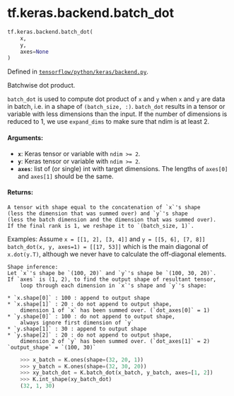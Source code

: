 <div itemscope itemtype="http://developers.google.com/ReferenceObject">
<meta itemprop="name" content="tf.keras.backend.batch_dot" />
</div>

# tf.keras.backend.batch_dot

``` python
tf.keras.backend.batch_dot(
    x,
    y,
    axes=None
)
```



Defined in [`tensorflow/python/keras/backend.py`](https://www.tensorflow.org/code/tensorflow/python/keras/backend.py).

Batchwise dot product.

`batch_dot` is used to compute dot product of `x` and `y` when
`x` and `y` are data in batch, i.e. in a shape of
`(batch_size, :)`.
`batch_dot` results in a tensor or variable with less dimensions
than the input. If the number of dimensions is reduced to 1,
we use `expand_dims` to make sure that ndim is at least 2.

#### Arguments:

* <b>`x`</b>: Keras tensor or variable with `ndim >= 2`.
* <b>`y`</b>: Keras tensor or variable with `ndim >= 2`.
* <b>`axes`</b>: list of (or single) int with target dimensions.
        The lengths of `axes[0]` and `axes[1]` should be the same.


#### Returns:

    A tensor with shape equal to the concatenation of `x`'s shape
    (less the dimension that was summed over) and `y`'s shape
    (less the batch dimension and the dimension that was summed over).
    If the final rank is 1, we reshape it to `(batch_size, 1)`.

Examples:
    Assume `x = [[1, 2], [3, 4]]` and `y = [[5, 6], [7, 8]]`
    `batch_dot(x, y, axes=1) = [[17, 53]]` which is the main diagonal
    of `x.dot(y.T)`, although we never have to calculate the off-diagonal
    elements.

    Shape inference:
    Let `x`'s shape be `(100, 20)` and `y`'s shape be `(100, 30, 20)`.
    If `axes` is (1, 2), to find the output shape of resultant tensor,
        loop through each dimension in `x`'s shape and `y`'s shape:

    * `x.shape[0]` : 100 : append to output shape
    * `x.shape[1]` : 20 : do not append to output shape,
        dimension 1 of `x` has been summed over. (`dot_axes[0]` = 1)
    * `y.shape[0]` : 100 : do not append to output shape,
        always ignore first dimension of `y`
    * `y.shape[1]` : 30 : append to output shape
    * `y.shape[2]` : 20 : do not append to output shape,
        dimension 2 of `y` has been summed over. (`dot_axes[1]` = 2)
    `output_shape` = `(100, 30)`

```python
    >>> x_batch = K.ones(shape=(32, 20, 1))
    >>> y_batch = K.ones(shape=(32, 30, 20))
    >>> xy_batch_dot = K.batch_dot(x_batch, y_batch, axes=[1, 2])
    >>> K.int_shape(xy_batch_dot)
    (32, 1, 30)
```
